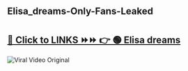 
 ## Elisa_dreams-Only-Fans-Leaked

# <h2><a href="https://clipsfans.com/Elisa_dreams&ref=git">🔗 Click to LINKS ⏩⏩ 👉 🟢 Elisa dreams </a></h2>

<a href="https://clipsfans.com/Elisa_dreams&ref=git" rel="nofollow" data-target="animated-image.originalLink"><img src="https://i.ibb.co.com/xMMVF88/686577567.gif" alt="Viral Video Original" style="max-width: 100%; display: inline-block;" data-target="animated-image.originalImage"></a>
